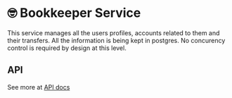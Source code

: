 # 🤓 Bookkeeper Service

This service manages all the users profiles, accounts related to them and their transfers. All the information is being kept in postgres. No concurency control is required by design at this level.

## API

See more at [API docs](https://github.com/mcfinley/payonnaise/blob/master/bookkeeper/api.md)